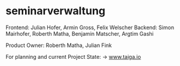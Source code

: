 # seminarverwaltung

Frontend: Julian Hofer, Armin Gross, Felix Welscher
Backend: Simon Mairhofer, Roberth Matha, Benjamin Matscher, Argtim Gashi

Product Owner: Roberth Matha, Julian Fink

For planning and current Project State: -> www.taiga.io
